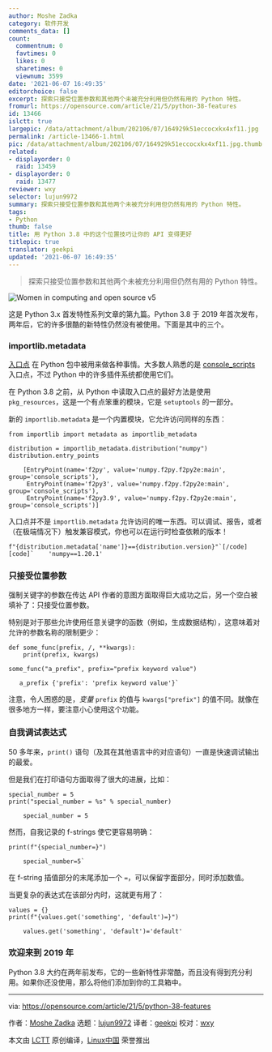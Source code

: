 ```yaml
---
author: Moshe Zadka
category: 软件开发
comments_data: []
count:
  commentnum: 0
  favtimes: 0
  likes: 0
  sharetimes: 0
  viewnum: 3599
date: '2021-06-07 16:49:35'
editorchoice: false
excerpt: 探索只接受位置参数和其他两个未被充分利用但仍然有用的 Python 特性。
fromurl: https://opensource.com/article/21/5/python-38-features
id: 13466
islctt: true
largepic: /data/attachment/album/202106/07/164929k51eccocxkx4xf11.jpg
permalink: /article-13466-1.html
pic: /data/attachment/album/202106/07/164929k51eccocxkx4xf11.jpg.thumb.jpg
related:
- displayorder: 0
  raid: 13459
- displayorder: 0
  raid: 13477
reviewer: wxy
selector: lujun9972
summary: 探索只接受位置参数和其他两个未被充分利用但仍然有用的 Python 特性。
tags:
- Python
thumb: false
title: 用 Python 3.8 中的这个位置技巧让你的 API 变得更好
titlepic: true
translator: geekpi
updated: '2021-06-07 16:49:35'
---
```



> 
> 探索只接受位置参数和其他两个未被充分利用但仍然有用的 Python 特性。
> 
> 
> 


![](/data/attachment/album/202106/07/164929k51eccocxkx4xf11.jpg "Women in computing and open source v5")


这是 Python 3.x 首发特性系列文章的第九篇。Python 3.8 于 2019 年首次发布，两年后，它的许多很酷的新特性仍然没有被使用。下面是其中的三个。


### importlib.metadata


[入口点](https://packaging.python.org/specifications/entry-points/) 在 Python 包中被用来做各种事情。大多数人熟悉的是 [console\_scripts](https://python-packaging.readthedocs.io/en/latest/command-line-scripts.html) 入口点，不过 Python 中的许多插件系统都使用它们。


在 Python 3.8 之前，从 Python 中读取入口点的最好方法是使用 `pkg_resources`，这是一个有点笨重的模块，它是 `setuptools` 的一部分。


新的 `importlib.metadata` 是一个内置模块，它允许访问同样的东西：



```
from importlib import metadata as importlib_metadata

distribution = importlib_metadata.distribution("numpy")
distribution.entry_points

```


```
    [EntryPoint(name='f2py', value='numpy.f2py.f2py2e:main', group='console_scripts'),
     EntryPoint(name='f2py3', value='numpy.f2py.f2py2e:main', group='console_scripts'),
     EntryPoint(name='f2py3.9', value='numpy.f2py.f2py2e:main', group='console_scripts')]

```

入口点并不是 `importlib.metadata` 允许访问的唯一东西。可以调试、报告，或者（在极端情况下）触发兼容模式，你也可以在运行时检查依赖的版本！



```
f"{distribution.metadata['name']}=={distribution.version}"`[/code] [code]`    'numpy==1.20.1'

```

### 只接受位置参数


强制关键字的参数在传达 API 作者的意图方面取得巨大成功之后，另一个空白被填补了：只接受位置参数。


特别是对于那些允许使用任意关键字的函数（例如，生成数据结构），这意味着对允许的参数名称的限制更少：



```
def some_func(prefix, /, **kwargs):
    print(prefix, kwargs)

```


```
some_func("a_prefix", prefix="prefix keyword value")

```


```
   a_prefix {'prefix': 'prefix keyword value'}`

```

注意，令人困惑的是，*变量* `prefix` 的值与 `kwargs["prefix"]` 的值不同。就像在很多地方一样，要注意小心使用这个功能。


### 自我调试表达式


50 多年来，`print()` 语句（及其在其他语言中的对应语句）一直是快速调试输出的最爱。


但是我们在打印语句方面取得了很大的进展，比如：



```
special_number = 5
print("special_number = %s" % special_number)

```


```
    special_number = 5

```

然而，自我记录的 f-strings 使它更容易明确：



```
print(f"{special_number=}")

```


```
    special_number=5`

```

在 f-string 插值部分的末尾添加一个 `=`，可以保留字面部分，同时添加数值。


当更复杂的表达式在该部分内时，这就更有用了：



```
values = {}
print(f"{values.get('something', 'default')=}")

```


```
    values.get('something', 'default')='default'

```

### 欢迎来到 2019 年


Python 3.8 大约在两年前发布，它的一些新特性非常酷，而且没有得到充分利用。如果你还没使用，那么将他们添加到你的工具箱中。




---


via: <https://opensource.com/article/21/5/python-38-features>


作者：[Moshe Zadka](https://opensource.com/users/moshez) 选题：[lujun9972](https://github.com/lujun9972) 译者：[geekpi](https://github.com/geekpi) 校对：[wxy](https://github.com/wxy)


本文由 [LCTT](https://github.com/LCTT/TranslateProject) 原创编译，[Linux中国](https://linux.cn/) 荣誉推出